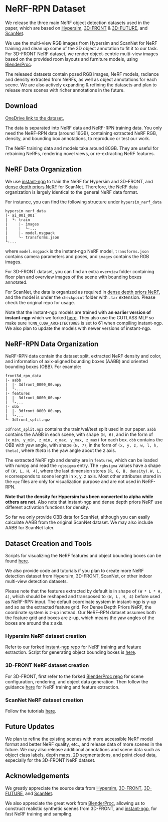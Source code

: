 # NeRF-RPN Dataset

We release the three main NeRF object detection datasets used in the paper, which are based on [Hypersim](https://github.com/apple/ml-hypersim), [3D-FRONT](https://tianchi.aliyun.com/specials/promotion/alibaba-3d-scene-dataset) & [3D-FUTURE](https://tianchi.aliyun.com/specials/promotion/alibaba-3d-future), and [ScanNet](http://www.scan-net.org/). 

We use the multi-view RGB images from Hypersim and ScanNet for NeRF training and clean up some of the 3D object annotation to fit it to our task. For 3D-FRONT NeRF dataset, we render object-centric multi-view images based on the provided room layouts and furniture models, using [BlenderProc](https://github.com/DLR-RM/BlenderProc). 

The released datasets contain posed RGB images, NeRF models, radiance and density extracted from NeRFs, as well as object annotations for each scene. We are also actively expanding & refining the datasets and plan to release more scenes with richer annotations in the future.


## Download
[OneDrive link to the dataset.](https://hkustconnect-my.sharepoint.com/:f:/g/personal/bhuai_connect_ust_hk/Ekjf3YC0W9BMsc-jHWXI4xEBy5s_OJBLEbebNVIprd4zMg?e=FgbN9S)

The data is separated into NeRF data and NeRF-RPN training data. You only need the NeRF-RPN data (around 16GB), containing extracted NeRF RGB, density, and bounding box annotations, to reproduce or test our work.


The NeRF training data and models take around 80GB. They are useful for retraining NeRFs, rendering novel views, or re-extracting NeRF features.


## NeRF Data Organization
We use [instant-ngp](https://github.com/NVlabs/instant-ngp) to train the NeRF for Hypersim and 3D-FRONT, and [dense depth priors NeRF](https://github.com/barbararoessle/dense_depth_priors_nerf) for ScanNet. Therefore, the NeRF data organization is largely identical to the general NeRF data format.

For instance, you can find the following structure under `hypersim_nerf_data`

```
hypersim_nerf_data
|- ai_001_001
|  └- train
|     |- images
|     |  └-...
|     |- model.msgpack
|     └- transforms.json       
└-...
```

where `model.msgpack` is the instant-ngp NeRF model, `transforms.json` contains camera parameters and poses, and `images` contains the RGB images. 

For 3D-FRONT dataset, you can find an extra `overview` folder containing floor plan and overview images of the scene with bounding boxes annotated. 

For ScanNet, the data is organized as required in [dense depth priors NeRF](https://github.com/barbararoessle/dense_depth_priors_nerf), and the model is under the `checkpoint` folder with `.tar` extension. Please check the original repo for usage.

Note that the instant-ngp models are trained with **an earlier version of instant-ngp** which we forked [here](https://github.com/zymk9/instant-ngp/tree/10f337f3467b3992e1ad48a0851aeb029d6642a3). They also use the CUTLASS MLP so make sure `TCNN_CUDA_ARCHITECTURES` is set to 61 when compiling instant-ngp. We also plan to update the models with newer versions of instant-ngp.


## NeRF-RPN Data Organization
NeRF-RPN data contain the dataset split, extracted NeRF density and color, and information of axix-aligned bounding boxes (AABB) and oriented bounding boxes (OBB). For example:

```
front3d_rpn_data
|- aabb
|  |- 3dfront_0000_00.npy
|  └-...
|- features
|  |- 3dfront_0000_00.npz
|  └-...
|- obb
|  |- 3dfront_0000_00.npy
|  └-...
└- 3dfront_split.npz
```

`3dfront_split.npz` contains the train/val/test split used in our paper. `aabb` contains the AABB in each scene, with shape `(N, 6)`, and in the form of `(x_min, y_min, z_min, x_max, y_max, z_max)` for each box. `obb` contains the OBB with yaw angle, with shape `(N, 7)`, in the form of `(x, y, z, w, l, h, theta)`, where $theta$ is the yaw angle about the z axis. 

The extracted NeRF rgb and density are in `features`, which can be loaded with numpy and read the `rgbsigma` entry. The `rgbsigma` values have a shape of `(W, L, H, 4)`, where the last dimension stores `(R, G, B, density)`. `W, L, H` corresponds to scene length in x, y, z axis. Most other attributes stored in the `npz` files are only for visualization purpose and are not used in NeRF-RPN.

**Note that the density for Hypersim has been converted to alpha while others are not.** Also note that instant-ngp and dense depth priors NeRF use different activation functions for density.

So far we only provide OBB data for ScanNet, although you can easily calculate AABB from the original ScanNet dataset. We may also include AABB for ScanNet later.

## Dataset Creation and Tools
Scripts for visualizing the NeRF features and object bounding boxes can be found [here](../nerf_rpn/scripts).

We also provide code and tutorials if you plan to create more NeRF detection dataset from Hypersim, 3D-FRONT, ScanNet, or other indoor multi-view detection datasets. 

Please note that the features extracted by default is in shape of `(W * L * H, 4)`, which should be reshaped and transposed to `(W, L, H, 4)` before used as NeRF-RPN input. The default coordinate system in instant-ngp is y-up and so as the extracted feature grid. For Dense Depth Priors NeRF, the coordinate system is z-up instead. Our NeRF-RPN dataset assumes both the feature grid and boxes are z-up, which means the yaw angles of the boxes are around the z axis.

### Hypersim NeRF dataset creation
Refer to our forked [instant-ngp repo](https://github.com/zymk9/instant-ngp/tree/master/scripts) for NeRF training and feature extraction. Script for generating object bounding boxes is [here](../data/hypersim).

### 3D-FRONT NeRF dataset creation
For 3D-FRONT, first refer to the forked [BlenderProc repo](https://github.com/hjk0918/BlenderProc/tree/main/scripts) for scene configuration, rendering, and object data generation. Then follow the guidance [here](https://github.com/zymk9/instant-ngp/tree/master/scripts) for NeRF training and feature extraction.

### ScanNet NeRF dataset creation
Follow the tutorials [here](./scannet).


## Future Updates
We plan to refine the existing scenes with more accessible NeRF model format and better NeRF quality, etc., and release data of more scenes in the future. We may also release additional annotations and scene data such as object class labels, depth maps, 2D segmentations, and point cloud data, especially for the 3D-FRONT NeRF dataset.


## Acknowledgements
We greatly appreciate the source data from [Hypersim](https://github.com/apple/ml-hypersim), [3D-FRONT](https://tianchi.aliyun.com/specials/promotion/alibaba-3d-scene-dataset), [3D-FUTURE](https://tianchi.aliyun.com/specials/promotion/alibaba-3d-future), and [ScanNet](http://www.scan-net.org/).

We also appreciate the great work from [BlenderProc](https://github.com/DLR-RM/BlenderProc), allowing us to construct realistic synthetic scenes from 3D-FRONT, and [instant-ngp](https://github.com/NVlabs/instant-ngp), for fast NeRF training and sampling.

